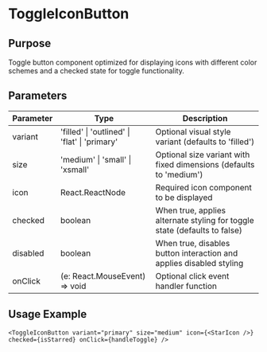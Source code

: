 # ToggleIconButton

## Purpose

Toggle button component optimized for displaying icons with different color schemes and a checked state for toggle functionality.

## Parameters

| Parameter | Type                                             | Description                                                               |
| --------- | ------------------------------------------------ | ------------------------------------------------------------------------- |
| variant   | 'filled' \| 'outlined' \| 'flat' \| 'primary'    | Optional visual style variant (defaults to 'filled')                      |
| size      | 'medium' \| 'small' \| 'xsmall'                  | Optional size variant with fixed dimensions (defaults to 'medium')        |
| icon      | React.ReactNode                                  | Required icon component to be displayed                                   |
| checked   | boolean                                          | When true, applies alternate styling for toggle state (defaults to false) |
| disabled  | boolean                                          | When true, disables button interaction and applies disabled styling       |
| onClick   | (e: React.MouseEvent<HTMLButtonElement>) => void | Optional click event handler function                                     |

## Usage Example

```tsx
<ToggleIconButton variant="primary" size="medium" icon={<StarIcon />} checked={isStarred} onClick={handleToggle} />
```
